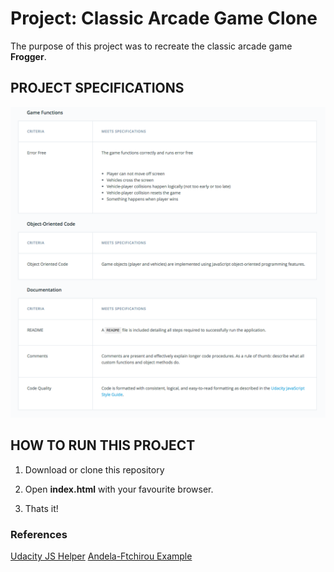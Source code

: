 # Project: Classic Arcade Game Clone

The purpose of this project was to recreate the classic arcade game **Frogger**.

## PROJECT SPECIFICATIONS

![alt specifications](projectspecs.png)

## HOW TO RUN THIS PROJECT

1. Download or clone this repository

2. Open **index.html** with your favourite browser.

3. Thats it!

### References

[Udacity JS Helper](https://github.com/udacity/frontend-nanodegree-arcade-game)
[Andela-Ftchirou Example](https://github.com/andela-ftchirou/arcade-game)
